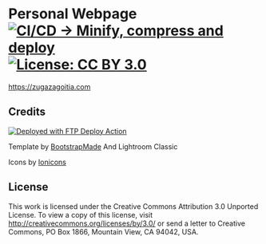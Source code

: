 Personal Webpage [![CI/CD -> Minify, compress and deploy](https://github.com/zugazagoitia/zugazagoitia.com/actions/workflows/main.yml/badge.svg)](https://github.com/zugazagoitia/zugazagoitia.com/actions/workflows/main.yml) [![License: CC BY 3.0](https://img.shields.io/badge/License-CC%20BY%203.0-lightgrey.svg)](https://creativecommons.org/licenses/by/3.0/)
======

https://zugazagoitia.com

Credits
--
[<img alt="Deployed with FTP Deploy Action" src="https://img.shields.io/badge/Deployed With-FTP DEPLOY ACTION-%3CCOLOR%3E?style=flat&color=0077b6">](https://github.com/SamKirkland/FTP-Deploy-Action)

Template by [BootstrapMade](https://bootstrapmade.com/)
And Lightroom Classic

Icons by [Ionicons](https://github.com/ionic-team/ionicons)

License
--

This work is licensed under the Creative Commons Attribution 3.0 Unported License. To view a copy of this license,
visit http://creativecommons.org/licenses/by/3.0/ or send a letter to Creative Commons, PO Box 1866, Mountain View, CA
94042, USA.
